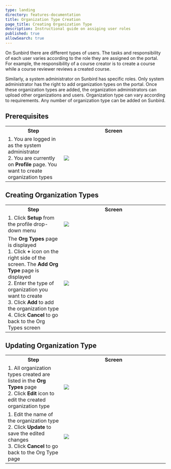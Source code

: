 ```yaml
---
type: landing
directory: features-documentation
title: Organization Type Creation
page_title: Creating Organization Type
description: Instructional guide on assiging user roles 
published: true
allowSearch: true
---
```


On Sunbird there are different types of users. The tasks and responsibility of each user varies according to the role they are assigned on the portal.
For example, the responsibility of a course creator is to create a course while a course reviewer reviews a created course.

Similarly, a system administrator on Sunbird has specific roles. Only system administrator has the right to add organization types on the portal. Once these organization types are added, the organization administrators can upload other organizations and users. Organization type can vary according to requirements. Any number of organization type can be added on Sunbird. 

## Prerequisites

<table>
  <tr>
    <th style="width:35%;">Step</th>
    <th style="width:65%;">Screen</th>
  </tr>
  <tr>
    <td>1. You are logged in as the system administrator <br>2. You are currently on <b>Profile</b> page. You want to create organization types
      </td>
      <td><img src="../images/orgtype_setup01.png"></td>
  </tr>
    </table>

## Creating Organization Types

<table>
  <tr>
    <th style="width:35%;">Step</th>
    <th style="width:65%;">Screen</th>
  </tr>
  <tr>
    <td>1. Click <b>Setup</b> from the profile drop-down menu</td>
     <td><img src="../images/orgtype_setup.png"></td>
  </tr>
  <tr>
    <td>The <b>Org Types</b> page is displayed <br>1. Click <b>+</b> icon on the right side of the screen. The <b>Add Org Type</b> page is displayed <br>2. Enter the type of organization you want to create <br>3. Click <b>Add</b> to add the organization type <br>4. Click <b>Cancel</b> to go back to the Org Types screen</td>
      <td><img src="../images/orgtype_setup2.png"></td>
  </tr>
    </table>
  
## Updating Organization Type
 
 <table>
  <tr>
    <th style="width:35%;">Step</th>
    <th style="width:65%;">Screen</th>
  </tr>
  <tr>
    <td>1. All organization types created are listed in the <b>Org Types</b> page <br>2. Click <b>Edit</b> icon to edit the created organization type</td>
    <td><img src="../images/orgtype_update1.png"></td>
  </tr>
  <tr>
    <td>1. Edit the name of the organization type <br>2. Click <b>Update</b> to save the edited changes <br>3. Click <b>Cancel</b> to go back to the Org Type page</td>
      <td><img src="../images/orgtype_update2.png"></td>
  </tr>
    </table>
